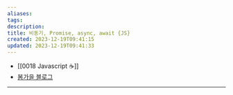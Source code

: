 ```yaml
---
aliases: 
tags: 
description:
title: 비동기, Promise, async, await {JS}
created: 2023-12-19T09:41:15
updated: 2023-12-19T09:41:33
---
```

- [[0018 Javascript ☕️]]
- [봄가을 블로그](https://springfall.cc/article/2022-11/easy-promise-async-await)

___
